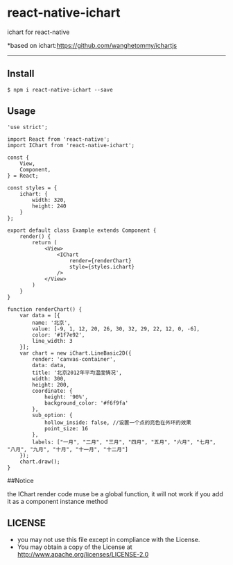 # react-native-ichart

ichart for react-native

*based on ichart:https://github.com/wanghetommy/ichartjs

---

## Install

```
$ npm i react-native-ichart --save
```

## Usage

```
'use strict';

import React from 'react-native';
import IChart from 'react-native-ichart';

const {
    View,
    Component,
} = React;

const styles = {
    ichart: {
        width: 320,
        height: 240
    }
};

export default class Example extends Component {
    render() {
        return (
            <View>
                <IChart
                    render={renderChart}
                    style={styles.ichart}
                />
            </View>
        )
    }
}

function renderChart() {
    var data = [{
        name: '北京',
        value: [-9, 1, 12, 20, 26, 30, 32, 29, 22, 12, 0, -6],
        color: '#1f7e92',
        line_width: 3
    }];
    var chart = new iChart.LineBasic2D({
        render: 'canvas-container',
        data: data,
        title: '北京2012年平均温度情况',
        width: 300,
        height: 200,
        coordinate: {
            height: '90%',
            background_color: '#f6f9fa'
        },
        sub_option: {
            hollow_inside: false, //设置一个点的亮色在外环的效果
            point_size: 16
        },
        labels: ["一月", "二月", "三月", "四月", "五月", "六月", "七月", "八月", "九月", "十月", "十一月", "十二月"]
    });
    chart.draw();
}
```

##Notice

the IChart render code muse be a global function, it will not work if you add it as a component instance method

## LICENSE

* you may not use this file except in compliance with the License.
* You may obtain a copy of the License at http://www.apache.org/licenses/LICENSE-2.0
